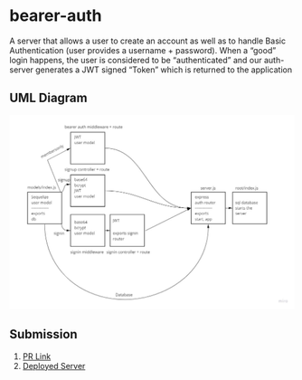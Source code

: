 # bearer-auth

A server that allows a user to create an account as well as to handle Basic Authentication (user provides a username + password). When a “good” login happens, the user is considered to be “authenticated” and our auth-server generates a JWT signed “Token” which is returned to the application

## UML Diagram

![UML](./public/assets/basic-auth-UML.jpg)

## Submission

1. [PR Link]()
2. [Deployed Server]()
